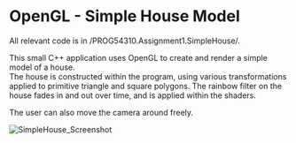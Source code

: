 # OpenGL - Simple House Model

All relevant code is in /PROG54310.Assignment1.SimpleHouse/.

This small C++ application uses OpenGL to create and render a simple model of a house. <br>
The house is constructed within the program, using various transformations applied to primitive triangle and square polygons.
The rainbow filter on the house fades in and out over time, and is applied within the shaders.

The user can also move the camera around freely.


![SimpleHouse_Screenshot](https://user-images.githubusercontent.com/15040875/72194107-62b2e600-33da-11ea-8582-6f5fb152e01b.png)
